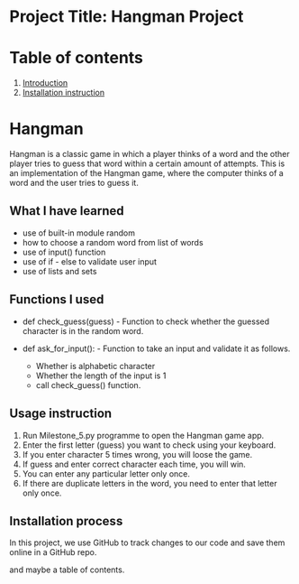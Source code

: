 # Project Title: Hangman Project
# Table of contents
1. [Introduction](#Introduction)
2. [Installation instruction](#Installation)
   
# Hangman
Hangman is a classic game in which a player thinks of a word and the other player tries to guess that word within a certain amount of attempts.
This is an implementation of the Hangman game, where the computer thinks of a word and the user tries to guess it. 

## What I have learned
  - use of built-in module random
  - how to choose a random word from list of words
  - use of input() function
  - use of if - else to validate user input
  - use of lists and sets

## Functions I used
  - def check_guess(guess) - Function to check whether the guessed character is in the random word.
    
  - def ask_for_input(): - Function to take an input and validate it as follows.
    - Whether is alphabetic character
    - Whether the length of the input is 1
    - call check_guess() function.
   
## Usage instruction

1. Run Milestone_5.py programme to open the Hangman game app.
2. Enter the first letter (guess) you want to check using your keyboard.
3. If you enter character 5 times wrong, you will loose the game.
4. If guess and enter correct character each time, you will win.
5. You can enter any particular letter only once.
6. If there are duplicate letters in the word, you need to enter that letter only once.

## Installation process
In this project, we use GitHub to track changes to our code and save them online in a GitHub repo. 

and maybe a table of contents.
                           
